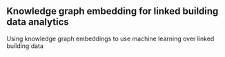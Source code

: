## Knowledge graph embedding for linked building data analytics
Using knowledge graph embeddings to use machine learning over linked building data
